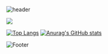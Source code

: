 
<!-- <img src="https://img.shields.io/badge/Firebase-FFCA28?style=flat-square&logo=firebase&logoColor=white"/> -->

![header](https://capsule-render.vercel.app/api?text=chldwns's&fontColor=000000&theme=Cylinder&animation=fadeIn)


<a href="https://github.com/chldudwns95">
  <img src = "https://hits.seeyoufarm.com/api/count/incr/badge.svg?url=https%3A%2F%2Fgithub.com%2Fchldudwns95%2F&count_bg=%235F5A5A&title_bg=%235F5A5A&icon=smugmug.svg&icon_color=%23FFFFFF&title=%3AD&edge_flat=false)"/>
</a>

[![Top Langs](https://github-readme-stats.vercel.app/api/top-langs/?username=chldudwns95&show_icons=true&theme=radical)](https://github.com/chldudwns95/github-readme-stats)
[![Anurag's GitHub stats](https://github-readme-stats.vercel.app/api?username=chldudwns95&show_icons=true&theme=radical)](https://github.com/chldudwns95/github-readme-stats)


![Footer](https://capsule-render.vercel.app/api?type=waving&color=auto&height=200&section=footer)


<!--
**chldudwns95/chldudwns95** is a ✨ _special_ ✨ repository because its `README.md` (this file) appears on your GitHub profile.

Here are some ideas to get you started:

- 🔭 I’m currently working on ...
- 🌱 I’m currently learning ...
- 👯 I’m looking to collaborate on ...
- 🤔 I’m looking for help with ...
- 💬 Ask me about ...
- 📫 How to reach me: ...
- 😄 Pronouns: ...
- ⚡ Fun fact: ...
-->
